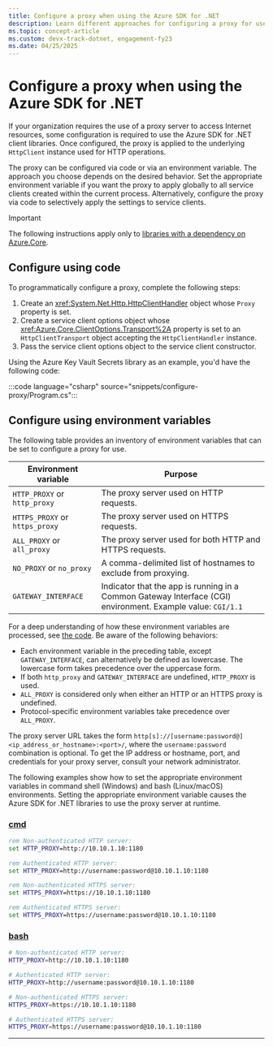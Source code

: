 ```yaml
---
title: Configure a proxy when using the Azure SDK for .NET 
description: Learn different approaches for configuring a proxy for use with the Azure SDK for .NET client libraries.
ms.topic: concept-article
ms.custom: devx-track-dotnet, engagement-fy23
ms.date: 04/25/2025
---
```


# Configure a proxy when using the Azure SDK for .NET

If your organization requires the use of a proxy server to access Internet resources, some configuration is required to use the Azure SDK for .NET client libraries. Once configured, the proxy is applied to the underlying `HttpClient` instance used for HTTP operations.

The proxy can be configured via code or via an environment variable. The approach you choose depends on the desired behavior. Set the appropriate environment variable if you want the proxy to apply globally to all service clients created within the current process. Alternatively, configure the proxy via code to selectively apply the settings to service clients.

> [!IMPORTANT]
> The following instructions apply only to [libraries with a dependency on Azure.Core](protocol-convenience-methods.md#azure-sdk-client-library-dependency-patterns).

## Configure using code

To programmatically configure a proxy, complete the following steps:

1. Create an <xref:System.Net.Http.HttpClientHandler> object whose `Proxy` property is set.
1. Create a service client options object whose <xref:Azure.Core.ClientOptions.Transport%2A> property is set to an `HttpClientTransport` object accepting the `HttpClientHandler` instance.
1. Pass the service client options object to the service client constructor.

Using the Azure Key Vault Secrets library as an example, you'd have the following code:

:::code language="csharp" source="snippets/configure-proxy/Program.cs":::

## Configure using environment variables

The following table provides an inventory of environment variables that can be set to configure a proxy for use.

| Environment variable           | Purpose                                                                                                     |
|--------------------------------|-------------------------------------------------------------------------------------------------------------|
| `HTTP_PROXY` or `http_proxy`   | The proxy server used on HTTP requests.                                                                     |
| `HTTPS_PROXY` or `https_proxy` | The proxy server used on HTTPS requests.                                                                    |
| `ALL_PROXY` or `all_proxy`     | The proxy server used for both HTTP and HTTPS requests.                                                     |
| `NO_PROXY` or `no_proxy`       | A comma-delimited list of hostnames to exclude from proxying.                                               |
| `GATEWAY_INTERFACE`            | Indicator that the app is running in a Common Gateway Interface (CGI) environment. Example value: `CGI/1.1` |

For a deep understanding of how these environment variables are processed, see [the code](https://github.com/Azure/azure-sdk-for-net/blob/9aa3b3a44f81bc0be5a4fc86607e0150ba9815d5/sdk/core/Azure.Core/src/Pipeline/Internal/HttpEnvironmentProxy.cs#L31). Be aware of the following behaviors:

- Each environment variable in the preceding table, except `GATEWAY_INTERFACE`, can alternatively be defined as lowercase. The lowercase form takes precedence over the uppercase form.
- If both `http_proxy` and `GATEWAY_INTERFACE` are undefined, `HTTP_PROXY` is used.
- `ALL_PROXY` is considered only when either an HTTP or an HTTPS proxy is undefined.
- Protocol-specific environment variables take precedence over `ALL_PROXY`.

The proxy server URL takes the form `http[s]://[username:password@]<ip_address_or_hostname>:<port>/`, where the `username:password` combination is optional. To get the IP address or hostname, port, and credentials for your proxy server, consult your network administrator.

The following examples show how to set the appropriate environment variables in command shell (Windows) and bash (Linux/macOS) environments. Setting the appropriate environment variable causes the Azure SDK for .NET libraries to use the proxy server at runtime.

### [cmd](#tab/cmd)

```cmd
rem Non-authenticated HTTP server:
set HTTP_PROXY=http://10.10.1.10:1180

rem Authenticated HTTP server:
set HTTP_PROXY=http://username:password@10.10.1.10:1180

rem Non-authenticated HTTPS server:
set HTTPS_PROXY=https://10.10.1.10:1180

rem Authenticated HTTPS server:
set HTTPS_PROXY=https://username:password@10.10.1.10:1180
```

### [bash](#tab/bash)

```bash
# Non-authenticated HTTP server:
HTTP_PROXY=http://10.10.1.10:1180

# Authenticated HTTP server:
HTTP_PROXY=http://username:password@10.10.1.10:1180

# Non-authenticated HTTPS server:
HTTPS_PROXY=https://10.10.1.10:1180

# Authenticated HTTPS server:
HTTPS_PROXY=https://username:password@10.10.1.10:1180
```

---
